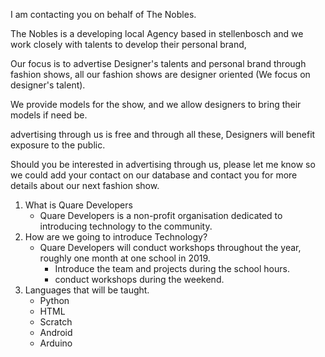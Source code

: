 <!-- Message to Designers -->
I am contacting you on behalf of The Nobles.

The Nobles is a developing local Agency based in stellenbosch and we work closely with talents to develop their personal brand,

Our focus is to advertise Designer's talents and personal brand through fashion shows, all our fashion shows are designer oriented (We focus on designer's talent).

We provide models for the show, and we allow designers to bring their models if need be.

advertising through us is free and through all these, Designers will benefit exposure to the public.

Should you be interested in advertising through us, please let me know so we could add your contact on our database and contact you for more details about our next fashion show.




<!-- Message to School -->
1. What is Quare Developers
    - Quare Developers is a non-profit organisation dedicated to introducing technology to the community.
2. How are we going to introduce Technology?
    - Quare Developers will conduct workshops throughout the year, roughly one month at one school in 2019.
        - Introduce the team and projects during the school hours.
        - conduct workshops during the weekend.
3. Languages that will be taught.
    - Python
    - HTML
    - Scratch
    - Android
    - Arduino